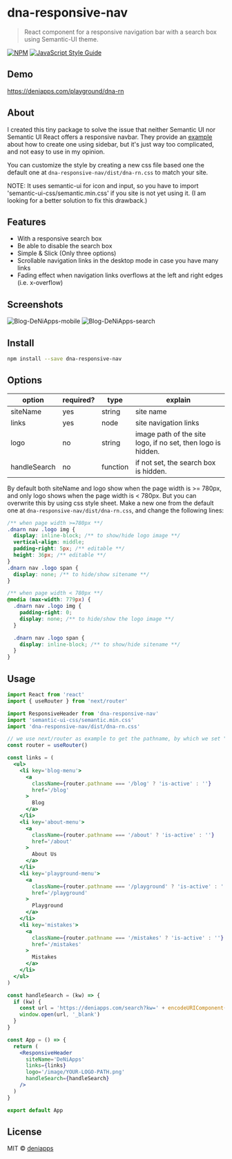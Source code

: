 # dna-responsive-nav

> React component for a responsive navigation bar with a search box using Semantic-UI theme.

[![NPM](https://img.shields.io/npm/v/dna-responsive-nav.svg)](https://www.npmjs.com/package/dna-responsive-nav) [![JavaScript Style Guide](https://img.shields.io/badge/code_style-standard-brightgreen.svg)](https://standardjs.com)

## Demo

https://deniapps.com/playground/dna-rn

## About

I created this tiny package to solve the issue that neither Semantic UI nor Semantic UI React offers a responsive navbar. They provide an [example](https://github.com/Semantic-Org/Semantic-UI-React/blob/master/docs/src/layouts/HomepageLayout.js) about how to create one using sidebar, but it's just way too complicated, and not easy to use in my opinion.

You can customize the style by creating a new css file based one the default one at `dna-responsive-nav/dist/dna-rn.css` to match your site.

NOTE: It uses semantic-ui for icon and input, so you have to import 'semantic-ui-css/semantic.min.css' if you site is not yet using it. (I am looking for a better solution to fix this drawback.)

## Features

- With a responsive search box
- Be able to disable the search box
- Simple & Slick (Only three options)
- Scrollable navigation links in the desktop mode in case you have many links
- Fading effect when navigation links overflows at the left and right edges (i.e. x-overflow)

## Screenshots

![Blog-DeNiApps-mobile](https://user-images.githubusercontent.com/66892370/91248617-057a6380-e723-11ea-9b22-13840f2e52f6.png)
![Blog-DeNiApps-search](https://user-images.githubusercontent.com/66892370/91248659-1fb44180-e723-11ea-958e-f75e1b084dc1.png)

## Install

```bash
npm install --save dna-responsive-nav
```

## Options

| option       | required? | type     | explain                                                      |
| ------------ | --------- | -------- | ------------------------------------------------------------ |
| siteName     | yes       | string   | site name                                                    |
| links        | yes       | node     | site navigation links                                        |
| logo         | no        | string   | image path of the site logo, if no set, then logo is hidden. |
| handleSearch | no        | function | if not set, the search box is hidden.                        |

By default both siteName and logo show when the page width is >= 780px, and only logo shows when the page width is < 780px.
But you can overwrite this by using css style sheet. Make a new one from the default one at `dna-responsive-nav/dist/dna-rn.css`,
and change the following lines:

```css
/** when page width >=780px **/
.dnarn nav .logo img {
  display: inline-block; /** to show/hide logo image **/
  vertical-align: middle;
  padding-right: 5px; /** editable **/
  height: 36px; /** editable **/
}
.dnarn nav .logo span {
  display: none; /** to hide/show sitename **/
}

/** when page width < 780px **/
@media (max-width: 779px) {
  .dnarn nav .logo img {
    padding-right: 0;
    display: none; /** to hide/show the logo image **/
  }

  .dnarn nav .logo span {
    display: inline-block; /** to show/hide sitename **/
  }
}
```

## Usage

```jsx
import React from 'react'
import { useRouter } from 'next/router'

import ResponsiveHeader from 'dna-responsive-nav'
import 'semantic-ui-css/semantic.min.css'
import 'dna-responsive-nav/dist/dna-rn.css'

// we use next/router as example to get the pathname, by which we set "is-active" class to <a>
const router = useRouter()

const links = (
  <ul>
    <li key='blog-menu'>
      <a
        className={router.pathname === '/blog' ? 'is-active' : ''}
        href='/blog'
      >
        Blog
      </a>
    </li>
    <li key='about-menu'>
      <a
        className={router.pathname === '/about' ? 'is-active' : ''}
        href='/about'
      >
        About Us
      </a>
    </li>
    <li key='playground-menu'>
      <a
        className={router.pathname === '/playground' ? 'is-active' : ''}
        href='/playground'
      >
        Playground
      </a>
    </li>
    <li key='mistakes'>
      <a
        className={router.pathname === '/mistakes' ? 'is-active' : ''}
        href='/mistakes'
      >
        Mistakes
      </a>
    </li>
  </ul>
)

const handleSearch = (kw) => {
  if (kw) {
    const url = 'https://deniapps.com/search?kw=' + encodeURIComponent(kw)
    window.open(url, '_blank')
  }
}

const App = () => {
  return (
    <ResponsiveHeader
      siteName='DeNiApps'
      links={links}
      logo='/image/YOUR-LOGO-PATH.png'
      handleSearch={handleSearch}
    />
  )
}

export default App
```

## License

MIT © [deniapps](https://github.com/deniapps)
